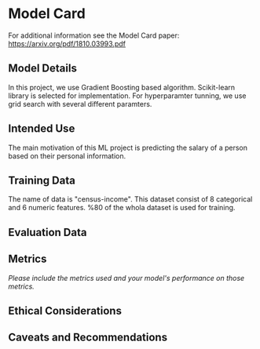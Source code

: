 # Model Card

For additional information see the Model Card paper: https://arxiv.org/pdf/1810.03993.pdf

## Model Details
In this project, we use Gradient Boosting based algorithm. Scikit-learn library is selected for implementation. For hyperparamter tunning, we use grid search with several different paramters.

## Intended Use
The main motivation of this ML project is predicting the salary of a person based on their personal information.

## Training Data
The name of data is "census-income". This dataset consist of 8 categorical and 6 numeric features. %80 of the whola dataset is used for training.

## Evaluation Data

## Metrics
_Please include the metrics used and your model's performance on those metrics._

## Ethical Considerations

## Caveats and Recommendations
